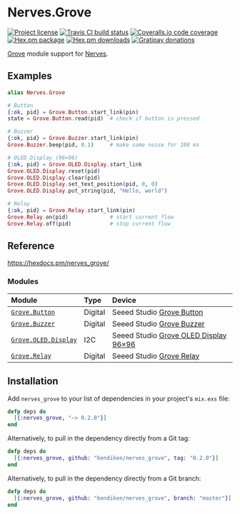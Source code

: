 Nerves.Grove
============

[![Project license](https://img.shields.io/hexpm/l/nerves_grove.svg)](https://unlicense.org/)
[![Travis CI build status](https://img.shields.io/travis/bendiken/nerves_grove/master.svg)](https://travis-ci.org/bendiken/nerves_grove)
[![Coveralls.io code coverage](https://img.shields.io/coveralls/bendiken/nerves_grove/master.svg)](https://coveralls.io/github/bendiken/nerves_grove)
[![Hex.pm package](https://img.shields.io/hexpm/v/nerves_grove.svg)](https://hex.pm/packages/nerves_grove)
[![Hex.pm downloads](https://img.shields.io/hexpm/dt/nerves_grove.svg)](https://hex.pm/packages/nerves_grove)
[![Gratipay donations](https://img.shields.io/gratipay/user/bendiken.svg)](https://gratipay.com/~bendiken/)

[Grove](http://wiki.seeedstudio.com/wiki/Grove_System) module support for
[Nerves](http://nerves-project.org/).

Examples
--------

```elixir
alias Nerves.Grove

# Button
{:ok, pid} = Grove.Button.start_link(pin)
state = Grove.Button.read(pid)  # check if button is pressed

# Buzzer
{:ok, pid} = Grove.Buzzer.start_link(pin)
Grove.Buzzer.beep(pid, 0.1)     # make some noise for 100 ms

# OLED Display (96×96)
{:ok, pid} = Grove.OLED.Display.start_link
Grove.OLED.Display.reset(pid)
Grove.OLED.Display.clear(pid)
Grove.OLED.Display.set_text_position(pid, 0, 0)
Grove.OLED.Display.put_string(pid, "Hello, world")

# Relay
{:ok, pid} = Grove.Relay.start_link(pin)
Grove.Relay.on(pid)             # start current flow
Grove.Relay.off(pid)            # stop current flow
```

Reference
---------

https://hexdocs.pm/nerves_grove/

### Modules

| Module                 | Type    | Device                                    |
| :--------------------- | :------ | :---------------------------------------- |
| [`Grove.Button`]       | Digital | Seeed Studio [Grove Button]               |
| [`Grove.Buzzer`]       | Digital | Seeed Studio [Grove Buzzer]               |
| [`Grove.OLED.Display`] | I2C     | Seeed Studio [Grove OLED Display 96×96]   |
| [`Grove.Relay`]        | Digital | Seeed Studio [Grove Relay]                |

[`Grove.Button`]:           https://hexdocs.pm/nerves_grove/Nerves.Grove.Button.html
[`Grove.Buzzer`]:           https://hexdocs.pm/nerves_grove/Nerves.Grove.Buzzer.html
[`Grove.OLED.Display`]:     https://hexdocs.pm/nerves_grove/Nerves.Grove.Buzzer.html
[`Grove.Relay`]:            https://hexdocs.pm/nerves_grove/Nerves.Grove.Relay.html

[Grove Button]:             http://wiki.seeedstudio.com/wiki/Grove_-_Button
[Grove Buzzer]:             http://wiki.seeedstudio.com/wiki/Grove_-_Buzzer
[Grove OLED Display 96×96]: http://wiki.seeedstudio.com/wiki/Grove_-_OLED_Display_1.12%22
[Grove Relay]:              http://wiki.seeedstudio.com/wiki/Grove_-_Relay

Installation
------------

Add `nerves_grove` to your list of dependencies in your project's `mix.exs` file:

```elixir
defp deps do
  [{:nerves_grove, "~> 0.2.0"}]
end
```

Alternatively, to pull in the dependency directly from a Git tag:

```elixir
defp deps do
  [{:nerves_grove, github: "bendiken/nerves_grove", tag: "0.2.0"}]
end
```

Alternatively, to pull in the dependency directly from a Git branch:

```elixir
defp deps do
  [{:nerves_grove, github: "bendiken/nerves_grove", branch: "master"}]
end
```
